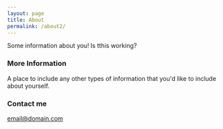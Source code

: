```yaml
---
layout: page
title: About
permalink: /about2/
---
```


Some information about you!
Is tthis working?

### More Information

A place to include any other types of information that you'd like to include about yourself.

### Contact me

[email@domain.com](mailto:email@domain.com)

